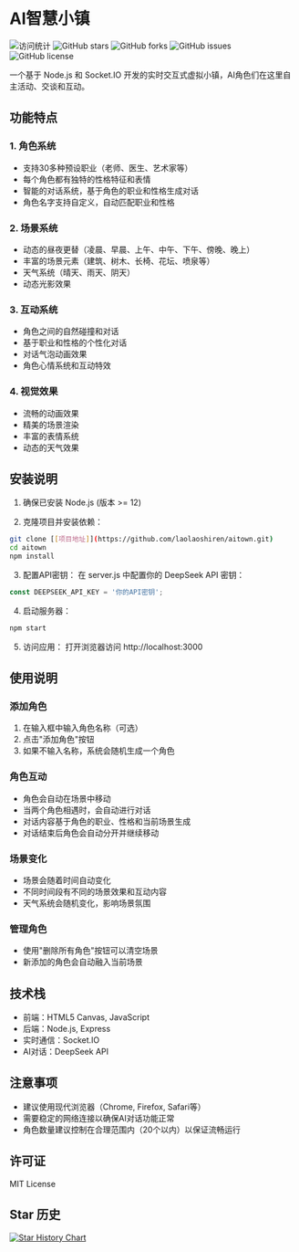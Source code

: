 # AI智慧小镇

![访问统计](https://visitor-badge.laobi.icu/badge?page_id=ai-town-project)
![GitHub stars](https://img.shields.io/github/stars/laolaoshiren/aitown?style=social)
![GitHub forks](https://img.shields.io/github/forks/laolaoshiren/aitown?style=social)
![GitHub issues](https://img.shields.io/github/issues/laolaoshiren/aitown)
![GitHub license](https://img.shields.io/github/license/laolaoshiren/aitown)

一个基于 Node.js 和 Socket.IO 开发的实时交互式虚拟小镇，AI角色们在这里自主活动、交谈和互动。



## 功能特点

### 1. 角色系统
- 支持30多种预设职业（老师、医生、艺术家等）
- 每个角色都有独特的性格特征和表情
- 智能的对话系统，基于角色的职业和性格生成对话
- 角色名字支持自定义，自动匹配职业和性格

### 2. 场景系统
- 动态的昼夜更替（凌晨、早晨、上午、中午、下午、傍晚、晚上）
- 丰富的场景元素（建筑、树木、长椅、花坛、喷泉等）
- 天气系统（晴天、雨天、阴天）
- 动态光影效果

### 3. 互动系统
- 角色之间的自然碰撞和对话
- 基于职业和性格的个性化对话
- 对话气泡动画效果
- 角色心情系统和互动特效

### 4. 视觉效果
- 流畅的动画效果
- 精美的场景渲染
- 丰富的表情系统
- 动态的天气效果

## 安装说明

1. 确保已安装 Node.js (版本 >= 12)

2. 克隆项目并安装依赖：
```bash
git clone [[项目地址]](https://github.com/laolaoshiren/aitown.git)
cd aitown
npm install
```

3. 配置API密钥：
在 server.js 中配置你的 DeepSeek API 密钥：
```javascript
const DEEPSEEK_API_KEY = '你的API密钥';
```

4. 启动服务器：
```bash
npm start
```

5. 访问应用：
打开浏览器访问 http://localhost:3000

## 使用说明

### 添加角色
1. 在输入框中输入角色名称（可选）
2. 点击"添加角色"按钮
3. 如果不输入名称，系统会随机生成一个角色

### 角色互动
- 角色会自动在场景中移动
- 当两个角色相遇时，会自动进行对话
- 对话内容基于角色的职业、性格和当前场景生成
- 对话结束后角色会自动分开并继续移动

### 场景变化
- 场景会随着时间自动变化
- 不同时间段有不同的场景效果和互动内容
- 天气系统会随机变化，影响场景氛围

### 管理角色
- 使用"删除所有角色"按钮可以清空场景
- 新添加的角色会自动融入当前场景

## 技术栈

- 前端：HTML5 Canvas, JavaScript
- 后端：Node.js, Express
- 实时通信：Socket.IO
- AI对话：DeepSeek API

## 注意事项

- 建议使用现代浏览器（Chrome, Firefox, Safari等）
- 需要稳定的网络连接以确保AI对话功能正常
- 角色数量建议控制在合理范围内（20个以内）以保证流畅运行

## 许可证

MIT License 

## Star 历史

[![Star History Chart](https://api.star-history.com/svg?repos=laolaoshiren/aitown&type=Date)](https://star-history.com/#laolaoshiren/aitown&Date) 
